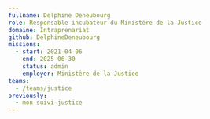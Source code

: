 ```yaml
---
fullname: Delphine Deneubourg
role: Responsable incubateur du Ministère de la Justice
domaine: Intraprenariat
github: DelphineDeneubourg
missions:
  - start: 2021-04-06
    end: 2025-06-30
    status: admin
    employer: Ministère de la Justice
teams:
  - /teams/justice
previously:
  - mon-suivi-justice
---
```

